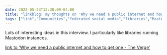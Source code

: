 ---date: 2022-05-23T12:30:09-04:00title: "linkblog: my thoughts on 'Why we need a public internet and how to get one - The Verge'"tags: ["link","Communities","federated social media","libraries","Mastodon","social media","internet"]---Lots of interesting ideas in this interview. I particularly like libraries running Mastodon instances. [link to 'Why we need a public internet and how to get one - The Verge'](https://www.theverge.com/2022/5/23/23125917/ben-tarnoff-public-internet-interview)